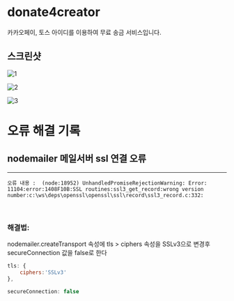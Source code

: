 # donate4creator
카카오페이, 토스 아이디를 이용하여 무료 송금 서비스입니다.

## 스크린샷
![1](https://user-images.githubusercontent.com/72495729/174440208-cbfda54c-b38a-4691-a6ba-1dac13ef0a28.png)

![2](https://user-images.githubusercontent.com/72495729/174440233-99ad1967-ede0-4777-84de-85e31e472f52.png)

![3](https://user-images.githubusercontent.com/72495729/174440237-3fb3165a-8ed1-41e0-8537-996a61bd268f.png)


# 오류 해결 기록

## nodemailer 메일서버 ssl 연결 오류
---

`오류 내용 : 
(node:18952) UnhandledPromiseRejectionWarning: Error: 11104:error:1408F10B:SSL routines:ssl3_get_record:wrong version number:c:\ws\deps\openssl\openssl\ssl\record\ssl3_record.c:332: `

<br>

### 해결법: 

nodemailer.createTransport 속성에 tls > ciphers 속성을 SSLv3으로 변경후
secureConnection 값을 false로 한다
``` js
tls: {
    ciphers:'SSLv3'
},

secureConnection: false
```
